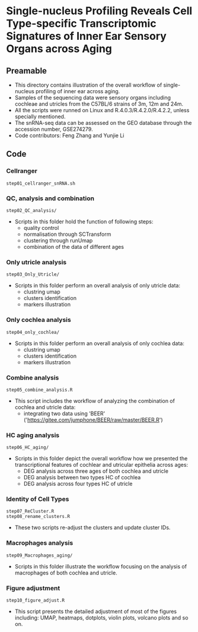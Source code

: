 # Single-nucleus Profiling Reveals Cell Type-specific Transcriptomic Signatures of Inner Ear Sensory Organs across Aging

## Preamable
- This directory contains illustration of the overall workflow of single-nucleus profiling of inner ear across aging.
- Samples of the sequencing data were sensory organs including cochleae and utricles from the C57BL/6 strains of 3m, 12m and 24m.
- All the scripts were runned on Linux and R.4.0.3/R.4.2.0/R.4.2.2, unless specially mentioned.
- The snRNA-seq data can be assessed on the GEO database through the accession number, GSE274279.
- Code contributors: Feng Zhang and Yunjie Li

## Code
### Cellranger 
````unix
step01_cellranger_snRNA.sh
````

### QC, analysis and combination
````unix
step02_QC_analysis/
````
- Scripts in this folder hold the function of following steps:
  - quality control
  - normalisation through SCTransform
  - clustering through runUmap
  - combination of the data of different ages
 
### Only utricle analysis
````unix
step03_Only_Utricle/
````
- Scripts in this folder perform an overall analysis of only utricle data:
  - clustring umap
  - clusters identification
  - markers illustration

### Only cochlea analysis
````unix
step04_only_cochlea/
````
- Scripts in this folder perform an overall analysis of only cochlea data:
  - clustring umap
  - clusters identification
  - markers illustration

### Combine analysis
````unix
step05_combine_analysis.R
````
- This script includes the workflow of analyzing the combination of cochlea and utricle data:
  - integrating two data using 'BEER' ('https://gitee.com/jumphone/BEER/raw/master/BEER.R')
 
### HC aging analysis
````unix
step06_HC_aging/
````
- Scripts in this folder depict the overall workflow how we presented the transcriptional features of cochlear and utricular epithelia across ages:
  - DEG analysis across three ages of both cochlea and utricle
  - DEG analysis between two types HC of cochlea
  - DEG analysis across four types HC of utricle

### Identity of Cell Types
````unix
step07_ReCluster.R
step08_rename_clusters.R
````
- These two scripts re-adjust the clusters and update cluster IDs.

### Macrophages analysis
````unix
step09_Macrophages_aging/
````
- Scripts in this folder illustrate the workflow focusing on the analysis of macrophages of both cochlea and utricle.

### Figure adjustment
````unix
step10_figure_adjust.R
````
- This script presents the detailed adjustment of most of the figures including: UMAP, heatmaps, dotplots, violin plots, volcano plots and so on.
